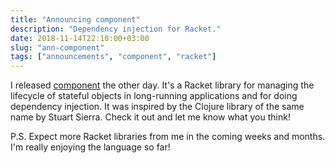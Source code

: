 ```yaml
---
title: "Announcing component"
description: "Dependency injection for Racket."
date: 2018-11-14T22:10:00+03:00
slug: "ann-component"
tags: ["announcements", "component", "racket"]
---
```


I released [component] the other day.  It's a Racket library for
managing the lifecycle of stateful objects in long-running
applications and for doing dependency injection.  It was inspired by
the Clojure library of the same name by Stuart Sierra.  Check it out
and let me know what you think!

P.S. Expect more Racket libraries from me in the coming weeks and months.
I'm really enjoying the language so far!

[component]: http://docs.racket-lang.org/component/index.html
